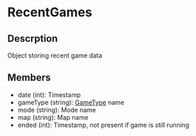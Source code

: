 # RecentGames

## Descrption

Object storing recent game data

## Members

* date (int): Timestamp
* gameType (string): [GameType](gametype.md) name
* mode (string): Mode name
* map (string): Map name
* ended (int): Timestamp, not present if game is still running
